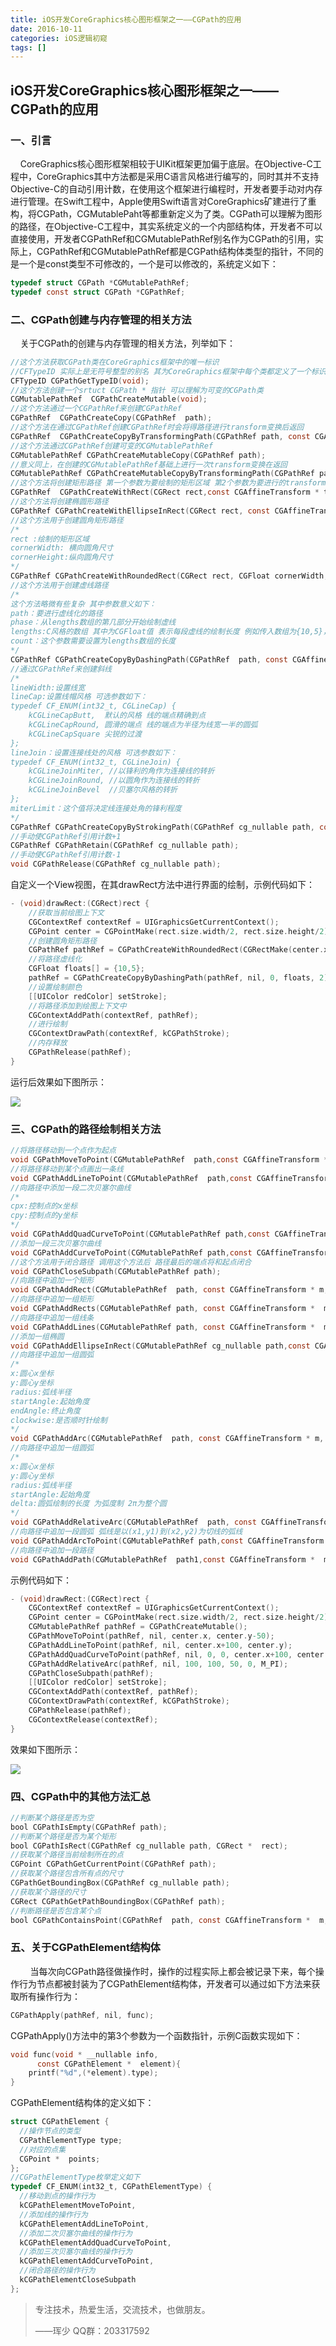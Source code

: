 ```yaml
---
title: iOS开发CoreGraphics核心图形框架之一——CGPath的应用
date: 2016-10-11
categories: iOS逻辑初窥
tags: []
---
```

## iOS开发CoreGraphics核心图形框架之一——CGPath的应用

### 一、引言

    CoreGraphics核心图形框架相较于UIKit框架更加偏于底层。在Objective-C工程中，CoreGraphics其中方法都是采用C语言风格进行编写的，同时其并不支持Objective-C的自动引用计数，在使用这个框架进行编程时，开发者要手动对内存进行管理。在Swift工程中，Apple使用Swift语言对CoreGraphics矿建进行了重构，将CGPath，CGMutablePaht等都重新定义为了类。CGPath可以理解为图形的路径，在Objective-C工程中，其实系统定义的一个内部结构体，开发者不可以直接使用，开发者CGPathRef和CGMutablePathRef别名作为CGPath的引用，实际上，CGPathRef和CGMutablePathRef都是CGPath结构体类型的指针，不同的是一个是const类型不可修改的，一个是可以修改的，系统定义如下：

```objectivec
typedef struct CGPath *CGMutablePathRef;
typedef const struct CGPath *CGPathRef;
```

### 二、CGPath创建与内存管理的相关方法

    关于CGPath的创建与内存管理的相关方法，列举如下：

```objectivec
//这个方法获取CGPath类在CoreGraphics框架中的唯一标识
//CFTypeID 实际上是无符号整型的别名 其为CoreGraphics框架中每个类都定义了一个标识 CGPath为280
CFTypeID CGPathGetTypeID(void);
//这个方法创建一个srtuct CGPath * 指针 可以理解为可变的CGPath类
CGMutablePathRef  CGPathCreateMutable(void);
//这个方法通过一个CGPathRef来创建CGPathRef 
CGPathRef  CGPathCreateCopy(CGPathRef  path);
//这个方法在通过CGPathRef创建CGPathRef时会将得路径进行transform变换后返回
CGPathRef  CGPathCreateCopyByTransformingPath(CGPathRef path, const CGAffineTransform * transform);
//这个方法通过CGPathRef创建可变的CGMutablePathRef
CGMutablePathRef CGPathCreateMutableCopy(CGPathRef path);
//意义同上，在创建的CGMutablePathRef基础上进行一次transform变换在返回
CGMutablePathRef CGPathCreateMutableCopyByTransformingPath(CGPathRef path, const CGAffineTransform * transform)
//这个方法将创建矩形路径 第一个参数为要绘制的矩形区域 第2个参数为要进行的transform变换
CGPathRef  CGPathCreateWithRect(CGRect rect,const CGAffineTransform * transform);
//这个方法将创建椭圆形路径
CGPathRef CGPathCreateWithEllipseInRect(CGRect rect, const CGAffineTransform *  transform);
//这个方法用于创建圆角矩形路径
/*
rect :绘制的矩形区域
cornerWidth: 横向圆角尺寸
cornerHeight:纵向圆角尺寸
*/
CGPathRef CGPathCreateWithRoundedRect(CGRect rect, CGFloat cornerWidth, CGFloat cornerHeight,const CGAffineTransform * transform);
//这个方法用于创建虚线路径
/*
这个方法略微有些复杂 其中参数意义如下：
path：要进行虚线化的路径
phase：从lengths数组的第几部分开始绘制虚线
lengths:C风格的数组 其中为CGFloat值 表示每段虚线的绘制长度 例如传入数组为{10,5}，则虚线的先绘制长度为10的实线 在绘制长度为5的空白 在进行循环
count：这个参数需要设置为lengths数组的长度
*/
CGPathRef CGPathCreateCopyByDashingPath(CGPathRef  path, const CGAffineTransform *  transform,CGFloat phase, const CGFloat *lengths, size_t count);
//通过CGPathRef来创建斜线
/*
lineWidth:设置线宽
lineCap:设置线帽风格 可选参数如下：
typedef CF_ENUM(int32_t, CGLineCap) {
    kCGLineCapButt,  默认的风格 线的端点精确到点
    kCGLineCapRound, 圆滑的端点 线的端点为半径为线宽一半的圆弧
    kCGLineCapSquare 尖锐的过渡
};
lineJoin：设置连接线处的风格 可选参数如下：
typedef CF_ENUM(int32_t, CGLineJoin) {
    kCGLineJoinMiter, //以锋利的角作为连接线的转折
    kCGLineJoinRound, //以圆角作为连接线的转折
    kCGLineJoinBevel  //贝塞尔风格的转折
};
miterLimit：这个值将决定线连接处角的锋利程度
*/
CGPathRef CGPathCreateCopyByStrokingPath(CGPathRef cg_nullable path, const CGAffineTransform * __nullable transform,CGFloat lineWidth, CGLineCap lineCap,CGLineJoin lineJoin, CGFloat miterLimit);
//手动使CGPathRef引用计数+1
CGPathRef CGPathRetain(CGPathRef cg_nullable path);
//手动使CGPathRef引用计数-1
void CGPathRelease(CGPathRef cg_nullable path);
```

自定义一个View视图，在其drawRect方法中进行界面的绘制，示例代码如下：

```objectivec
- (void)drawRect:(CGRect)rect {
    //获取当前绘图上下文
    CGContextRef contextRef = UIGraphicsGetCurrentContext();
    CGPoint center = CGPointMake(rect.size.width/2, rect.size.height/2);
    //创建圆角矩形路径
    CGPathRef pathRef = CGPathCreateWithRoundedRect(CGRectMake(center.x-50, center.y-50, 100, 100), 30, 10, nil);
    //将路径虚线化
    CGFloat floats[] = {10,5};
    pathRef = CGPathCreateCopyByDashingPath(pathRef, nil, 0, floats, 2);
    //设置绘制颜色
    [[UIColor redColor] setStroke];
    //将路径添加到绘图上下文中
    CGContextAddPath(contextRef, pathRef);
    //进行绘制
    CGContextDrawPath(contextRef, kCGPathStroke);
    //内存释放
    CGPathRelease(pathRef);
}
```

运行后效果如下图所示：

![](https://static.oschina.net/uploads/space/2016/1011/165512_mRDm_2340880.png)

### 三、CGPath的路径绘制相关方法

```objectivec
//将路径移动到一个点作为起点
void CGPathMoveToPoint(CGMutablePathRef  path,const CGAffineTransform * m, CGFloat x, CGFloat y);
//将路径移动到某个点画出一条线
void CGPathAddLineToPoint(CGMutablePathRef  path,const CGAffineTransform *  m, CGFloat x, CGFloat y);
//向路径中添加一段二次贝塞尔曲线
/*
cpx:控制点的x坐标
cpy:控制点的y坐标
*/
void CGPathAddQuadCurveToPoint(CGMutablePathRef path,const CGAffineTransform * m, CGFloat cpx, CGFloat cpy,CGFloat x, CGFloat y);
//添加一段三次贝塞尔曲线
void CGPathAddCurveToPoint(CGMutablePathRef path,const CGAffineTransform * m, CGFloat cp1x, CGFloat cp1y,CGFloat cp2x, CGFloat cp2y, CGFloat x, CGFloat y);
//这个方法用于闭合路径 调用这个方法后 路径最后的端点将和起点闭合
void CGPathCloseSubpath(CGMutablePathRef path);
//向路径中追加一个矩形
void CGPathAddRect(CGMutablePathRef  path, const CGAffineTransform * m, CGRect rect);
//向路径中追加一组矩形
void CGPathAddRects(CGMutablePathRef path, const CGAffineTransform *  m, const CGRect *  rects,size_t count);
//向路径中追加一组线条
void CGPathAddLines(CGMutablePathRef path, const CGAffineTransform *  m, const CGPoint * __nullable points, size_t count);
//添加一组椭圆
void CGPathAddEllipseInRect(CGMutablePathRef cg_nullable path,const CGAffineTransform * m, CGRect rect);
//向路径中追加一组圆弧
/*
x:圆心x坐标
y:圆心y坐标
radius:弧线半径
startAngle:起始角度
endAngle:终止角度
clockwise:是否顺时针绘制
*/
void CGPathAddArc(CGMutablePathRef  path, const CGAffineTransform * m, CGFloat x, CGFloat y, CGFloat radius, CGFloat startAngle, CGFloat endAngle, bool clockwise);
//向路径中追加一组圆弧
/*
x:圆心x坐标
y:圆心y坐标
radius:弧线半径
startAngle:起始角度
delta:圆弧绘制的长度 为弧度制 2π为整个圆
*/
void CGPathAddRelativeArc(CGMutablePathRef  path, const CGAffineTransform * __nullable matrix, CGFloat x, CGFloat y, CGFloat radius, CGFloat startAngle, CGFloat delta);
//向路径中追加一段圆弧 弧线是以(x1,y1)到(x2,y2)为切线的弧线
void CGPathAddArcToPoint(CGMutablePathRef path,const CGAffineTransform * m, CGFloat x1, CGFloat y1, CGFloat x2, CGFloat y2, CGFloat radius);
//向路径中追加一段路径
void CGPathAddPath(CGMutablePathRef  path1,const CGAffineTransform *  m, CGPathRef path2);
```

示例代码如下：

```objectivec
- (void)drawRect:(CGRect)rect {
    CGContextRef contextRef = UIGraphicsGetCurrentContext();
    CGPoint center = CGPointMake(rect.size.width/2, rect.size.height/2);
    CGMutablePathRef pathRef = CGPathCreateMutable();
    CGPathMoveToPoint(pathRef, nil, center.x, center.y-50);
    CGPathAddLineToPoint(pathRef, nil, center.x+100, center.y);
    CGPathAddQuadCurveToPoint(pathRef, nil, 0, 0, center.x+100, center.y-100);
    CGPathAddRelativeArc(pathRef, nil, 100, 100, 50, 0, M_PI);
    CGPathCloseSubpath(pathRef);
    [[UIColor redColor] setStroke];
    CGContextAddPath(contextRef, pathRef);
    CGContextDrawPath(contextRef, kCGPathStroke);
    CGPathRelease(pathRef);
    CGContextRelease(contextRef);
}
```

效果如下图所示：

![](https://static.oschina.net/uploads/space/2016/1011/175323_dBOM_2340880.png)

### 四、CGPath中的其他方法汇总

```objectivec
//判断某个路径是否为空
bool CGPathIsEmpty(CGPathRef path);
//判断某个路径是否为某个矩形
bool CGPathIsRect(CGPathRef cg_nullable path, CGRect *  rect);
//获取某个路径当前绘制所在的点
CGPoint CGPathGetCurrentPoint(CGPathRef path);
//获取某个路径包含所有点的尺寸
CGPathGetBoundingBox(CGPathRef cg_nullable path);
//获取某个路径的尺寸
CGRect CGPathGetPathBoundingBox(CGPathRef path);
//判断路径是否包含某个点
bool CGPathContainsPoint(CGPathRef  path, const CGAffineTransform *  m, CGPoint point, bool eoFill);
```

### 五、关于CGPathElement结构体

        当每次向CGPath路径做操作时，操作的过程实际上都会被记录下来，每个操作行为节点都被封装为了CGPathElement结构体，开发者可以通过如下方法来获取所有操作行为：

```objectivec
CGPathApply(pathRef, nil, func);
```

CGPathApply()方法中的第3个参数为一个函数指针，示例C函数实现如下：

```objectivec
void func(void * __nullable info,
      const CGPathElement *  element){
    printf("%d",(*element).type);
}
```

CGPathElement结构体的定义如下：

```objectivec
struct CGPathElement {
  //操作节点的类型
  CGPathElementType type;
  //对应的点集
  CGPoint *  points;
};
//CGPathElementType枚举定义如下
typedef CF_ENUM(int32_t, CGPathElementType) {
  //移动到点的操作行为
  kCGPathElementMoveToPoint,
  //添加线的操作行为
  kCGPathElementAddLineToPoint,
  //添加二次贝塞尔曲线的操作行为
  kCGPathElementAddQuadCurveToPoint,
  //添加三次贝塞尔曲线的操作行为
  kCGPathElementAddCurveToPoint,
  //闭合路径的操作行为
  kCGPathElementCloseSubpath
};
```

> 专注技术，热爱生活，交流技术，也做朋友。
> 
> ——珲少 QQ群：203317592
